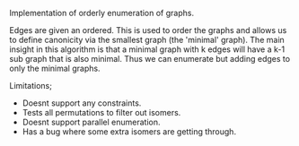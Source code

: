 Implementation of orderly enumeration of graphs.

Edges are given an ordered. This is used to order the graphs and allows us to define canonicity via the smallest graph (the 'minimal' graph).
The main insight in this algorithm is that a minimal graph with k edges will have a k-1 sub graph that is also minimal. Thus we can enumerate but adding edges to only the minimal graphs.

Limitations;

- Doesnt support any constraints.
- Tests all permutations to filter out isomers.
- Doesnt support parallel enumeration.
- Has a bug where some extra isomers are getting through.